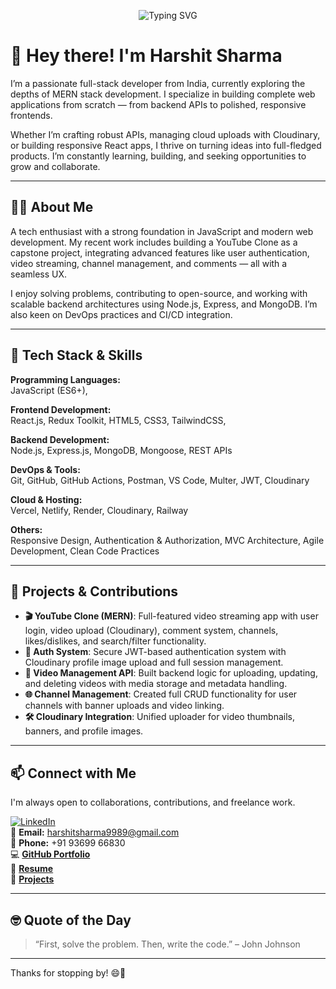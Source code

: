 
<p align="center">
  <img src="https://readme-typing-svg.herokuapp.com?font=Fira+Code&duration=3000&pause=1000&color=00F7FF&width=435&lines=Hey+there!+I'm+Harshit+Sharma+%F0%9F%91%8B;Full-Stack+Developer+%F0%9F%92%BB;Open+Source+Enthusiast+%E2%9C%A8;MERN+Stack+Specialist+%F0%9F%A7%AC" alt="Typing SVG" />
</p>

# 👋 Hey there! I'm Harshit Sharma

I’m a passionate full-stack developer from India, currently exploring the depths of MERN stack development. I specialize in building complete web applications from scratch — from backend APIs to polished, responsive frontends.

Whether I’m crafting robust APIs, managing cloud uploads with Cloudinary, or building responsive React apps, I thrive on turning ideas into full-fledged products. I’m constantly learning, building, and seeking opportunities to grow and collaborate.

---

## 🧑‍💻 About Me

A tech enthusiast with a strong foundation in JavaScript and modern web development. My recent work includes building a YouTube Clone as a capstone project, integrating advanced features like user authentication, video streaming, channel management, and comments — all with a seamless UX.

I enjoy solving problems, contributing to open-source, and working with scalable backend architectures using Node.js, Express, and MongoDB. I’m also keen on DevOps practices and CI/CD integration.

---

## 🔧 Tech Stack & Skills

**Programming Languages:**  
JavaScript (ES6+), 

**Frontend Development:**  
React.js, Redux Toolkit, HTML5, CSS3, TailwindCSS, 

**Backend Development:**  
Node.js, Express.js, MongoDB, Mongoose, REST APIs

**DevOps & Tools:**  
Git, GitHub, GitHub Actions, Postman, VS Code, Multer, JWT, Cloudinary

**Cloud & Hosting:**  
Vercel, Netlify, Render, Cloudinary, Railway

**Others:**  
Responsive Design, Authentication & Authorization, MVC Architecture, Agile Development, Clean Code Practices

---

## 💼 Projects & Contributions

- **🎬 YouTube Clone (MERN)**: Full-featured video streaming app with user login, video upload (Cloudinary), comment system, channels, likes/dislikes, and search/filter functionality.  
- **📝 Auth System**: Secure JWT-based authentication system with Cloudinary profile image upload and full session management.  
- **📡 Video Management API**: Built backend logic for uploading, updating, and deleting videos with media storage and metadata handling.  
- **🌐 Channel Management**: Created full CRUD functionality for user channels with banner uploads and video linking.  
- **🛠️ Cloudinary Integration**: Unified uploader for video thumbnails, banners, and profile images.

---

## 📫 Connect with Me

I'm always open to collaborations, contributions, and freelance work.

[![LinkedIn](https://img.shields.io/badge/LinkedIn-blue?style=flat&logo=linkedin)](https://www.linkedin.com/in/harshit-sharma-b93192199/)  
📧 **Email:** harshitsharma9989@gmail.com  
📱 **Phone:** +91 93699 66830  
💻 [**GitHub Portfolio**](https://github.com/sharmaHarshit2000)  
📂 [**Resume**](https://drive.google.com/file/d/1kfOYRst_NLzuoObPB6IKy2Ln-Hfox5fS/view)  
🧩 [**Projects**](https://drive.google.com/file/d/1V1JHVePeKGDemSnIbmwwh5EwpPZ5dEfe/view)

---

## 🤓 Quote of the Day

> “First, solve the problem. Then, write the code.” – John Johnson

---

Thanks for stopping by! 😄🚀
